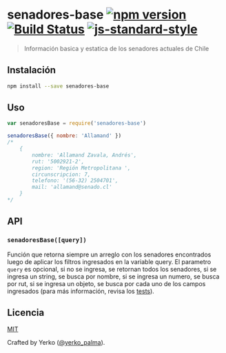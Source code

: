 # senadores-base [![npm version](https://img.shields.io/npm/v/senadores-base.svg?style=flat-square)](https://www.npmjs.com/package/senadores-base) [![Build Status](https://img.shields.io/travis/YerkoPalma/senadores-base/master.svg?style=flat-square)](https://travis-ci.org/YerkoPalma/senadores-base) [![js-standard-style](https://img.shields.io/badge/code%20style-standard-brightgreen.svg?style=flat-square)](https://github.com/feross/standard)

> Información basica y estatica de los senadores actuales de Chile

## Instalación

```bash
npm install --save senadores-base
```

## Uso

```javascript
var senadoresBase = require('senadores-base')

senadoresBase({ nombre: 'Allamand' })
/*
    {
        nombre: 'Allamand Zavala, Andrés',
        rut: '5002921-2',
        region: 'Región Metropolitana ',
        circunscripcion: 7,
        telefono: '(56-32) 2504701',
        mail: 'allamand@senado.cl'
    }
*/
```

## API

### `senadoresBase([query])`

Función que retorna siempre un arreglo con los senadores encontrados luego de aplicar los filtros ingresados en la variable query. El parametro `query` es opcional, si no se ingresa, se retornan todos los senadores, si se ingresa un string, se busca por nombre, si se ingresa un numero, se busca por rut, si se ingresa un objeto, se busca por cada uno de los campos ingresados (para más información, revisa los [tests](/test.js)).

## Licencia

[MIT](/license)

Crafted by Yerko ([@yerko_palma](https://twitter.com/yerko_palma)).
